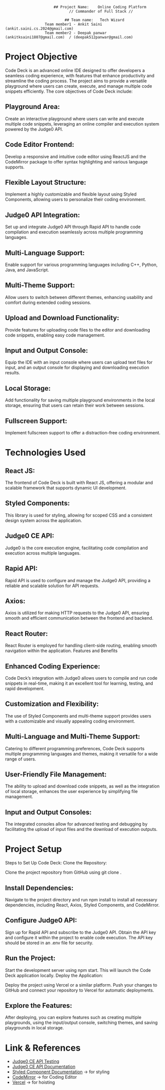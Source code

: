
<img src="https://github.com/Ankitkumargh/Tally-Codebrewers-Online-Coding-Platform/blob/main/tonline-coding-editor.png" alt="">

                          ## Project Name:    Online Coding Platform
                                 // Commander of Full Stack //
                                 
                               ## Team name:   Tech Wizard
                      Team member1 - Ankit Saini (ankit.saini.cs.2024@gmail.com)
                      Team member2 - Deepak panwar (ankitksaini1807@gmail.com)  / (deepak512panwar@gmail.com)

                         

# Project Objective

Code Deck is an advanced online IDE designed to offer developers a seamless coding experience, with features that enhance productivity and streamline the coding process. The project aims to provide a versatile playground where users can create, execute, and manage multiple code snippets efficiently. The core objectives of Code Deck include:

## Playground Area: 
Create an interactive playground where users can write and execute multiple code snippets, leveraging an online compiler and execution system powered by the Judge0 API.

## Code Editor Frontend:
Develop a responsive and intuitive code editor using ReactJS and the CodeMirror package to offer syntax highlighting and various language supports.

## Flexible Layout Structure:  
Implement a highly customizable and flexible layout using Styled Components, allowing users to personalize their coding environment.

## Judge0 API Integration:  
Set up and integrate Judge0 API through Rapid API to handle code compilation and execution seamlessly across multiple programming languages.

## Multi-Language Support:  
Enable support for various programming languages including C++, Python, Java, and JavaScript.

## Multi-Theme Support:  
Allow users to switch between different themes, enhancing usability and comfort during extended coding sessions.

## Upload and Download Functionality:   
Provide features for uploading code files to the editor and downloading code snippets, enabling easy code management.

## Input and Output Console:   
Equip the IDE with an input console where users can upload text files for input, and an output console for displaying and downloading execution results.

## Local Storage:  
Add functionality for saving multiple playground environments in the local storage, ensuring that users can retain their work between sessions.

## Fullscreen Support:  
Implement fullscreen support to offer a distraction-free coding environment.

# Technologies Used 
## React JS:  
The frontend of Code Deck is built with React JS, offering a modular and scalable framework that supports dynamic UI development.

## Styled Components:  
This library is used for styling, allowing for scoped CSS and a consistent design system across the application.

## Judge0 CE API:  
Judge0 is the core execution engine, facilitating code compilation and execution across multiple languages.

## Rapid API:  
Rapid API is used to configure and manage the Judge0 API, providing a reliable and scalable solution for API requests.

## Axios:  
Axios is utilized for making HTTP requests to the Judge0 API, ensuring smooth and efficient communication between the frontend and backend.

## React Router:  
React Router is employed for handling client-side routing, enabling smooth navigation within the application.
Features and Benefits

## Enhanced Coding Experience:  
Code Deck’s integration with Judge0 allows users to compile and run code snippets in real-time, making it an excellent tool for learning, testing, and rapid development.

## Customization and Flexibility:  
The use of Styled Components and multi-theme support provides users with a customizable and visually appealing coding environment.

## Multi-Language and Multi-Theme Support:  
Catering to different programming preferences, Code Deck supports multiple programming languages and themes, making it versatile for a wide range of users.

## User-Friendly File Management:  
The ability to upload and download code snippets, as well as the integration of local storage, enhances the user experience by simplifying file management.

## Input and Output Consoles:  
The integrated consoles allow for advanced testing and debugging by facilitating the upload of input files and the download of execution outputs.


# Project Setup

Steps to Set Up Code Deck:
Clone the Repository:

Clone the project repository from GitHub using git clone <repository-link>.

## Install Dependencies:

Navigate to the project directory and run npm install to install all necessary dependencies, including React, Axios, Styled Components, and CodeMirror.

## Configure Judge0 API:

Sign up for Rapid API and subscribe to the Judge0 API. Obtain the API key and configure it within the project to enable code execution.
The API key should be stored in an .env file for security.

## Run the Project:

Start the development server using npm start. This will launch the Code Deck application locally.
Deploy the Application:

Deploy the project using Vercel or a similar platform. Push your changes to GitHub and connect your repository to Vercel for automatic deployments.

## Explore the Features:

After deploying, you can explore features such as creating multiple playgrounds, using the input/output console, switching themes, and saving playgrounds in local storage.




# Link & References 

- [Judge0 CE API Testing](https://rapidapi.com/judge0-official/api/judge0-ce)
- [Judge0 CE API Documentation](https://ce.judge0.com/)
- [Styled Component Documentation](https://styled-components.com/docs/basics) -> for styling
- [CodeMirror](https://uiwjs.github.io/react-codemirror/) -> for Coding Editor
- [Vercel](https://vercel.com/) -> for hoisting

